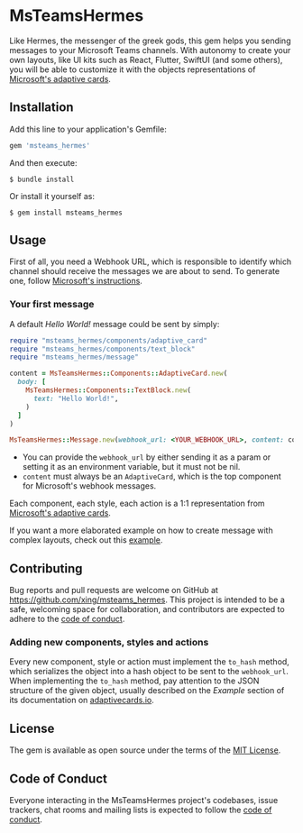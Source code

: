 # MsTeamsHermes

Like Hermes, the messenger of the greek gods, this gem helps you sending messages to your Microsoft Teams channels. With autonomy to create your own layouts, like UI kits such as React, Flutter, SwiftUI (and some others), you will be able to customize it with the objects representations of [Microsoft's adaptive cards](https://adaptivecards.io/explorer/). 

## Installation

Add this line to your application's Gemfile:

```ruby
gem 'msteams_hermes'
```

And then execute:

    $ bundle install

Or install it yourself as:

    $ gem install msteams_hermes

## Usage

First of all, you need a Webhook URL, which is responsible to identify which channel should receive the messages we are about to send. To generate one, follow [Microsoft's instructions](https://docs.microsoft.com/en-us/microsoftteams/platform/webhooks-and-connectors/how-to/add-incoming-webhook).

### Your first message

A default _Hello World!_ message could be sent by simply:

```ruby
require "msteams_hermes/components/adaptive_card"
require "msteams_hermes/components/text_block"
require "msteams_hermes/message"

content = MsTeamsHermes::Components::AdaptiveCard.new(
  body: [
    MsTeamsHermes::Components::TextBlock.new(
      text: "Hello World!",
    )
  ]
)

MsTeamsHermes::Message.new(webhook_url: <YOUR_WEBHOOK_URL>, content: content).deliver
```

- You can provide the `webhook_url` by either sending it as a param or setting it as an environment variable, but it must not be nil.
- `content` must always be an `AdaptiveCard`, which is the top component for Microsoft's webhook messages.

Each component, each style, each action is a 1:1 representation from [Microsoft's adaptive cards](https://adaptivecards.io/explorer/).

If you want a more elaborated example on how to create message with complex layouts, check out this [example](https://github.com/xing/msteams_hermes/blob/main/complex_example.rb).

## Contributing

Bug reports and pull requests are welcome on GitHub at https://github.com/xing/msteams_hermes. This project is intended to be a safe, welcoming space for collaboration, and contributors are expected to adhere to the [code of conduct](https://github.com/xing/msteams_hermes/blob/main/CODE_OF_CONDUCT.md).

### Adding new components, styles and actions

Every new component, style or action must implement the `to_hash` method, which serializes the object into a hash object to be sent to the `webhook_url`. When implementing the `to_hash` method, pay attention to the JSON structure of the given object, usually described on the _Example_ section of its documentation on [adaptivecards.io](https://adaptivecards.io/explorer/).

## License

The gem is available as open source under the terms of the [MIT License](https://opensource.org/licenses/MIT).

## Code of Conduct

Everyone interacting in the MsTeamsHermes project's codebases, issue trackers, chat rooms and mailing lists is expected to follow the [code of conduct](https://github.com/xing/msteams_hermes/blob/main/CODE_OF_CONDUCT.md).

